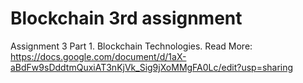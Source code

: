 # Blockchain 3rd assignment
Assignment 3 Part 1. Blockchain Technologies.
Read More: https://docs.google.com/document/d/1aX-aBdFw9sDddtmQuxiAT3nKjVk_Sig9jXoMMgFA0Lc/edit?usp=sharing
